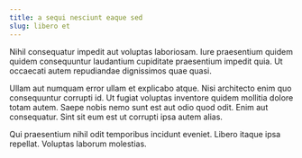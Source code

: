 ```yaml
---
title: a sequi nesciunt eaque sed
slug: libero et
---
```


Nihil consequatur impedit aut voluptas laboriosam. Iure praesentium quidem quidem consequuntur laudantium cupiditate praesentium impedit quia. Ut occaecati autem repudiandae dignissimos quae quasi.

Ullam aut numquam error ullam et explicabo atque. Nisi architecto enim quo consequuntur corrupti id. Ut fugiat voluptas inventore quidem mollitia dolore totam autem. Saepe nobis nemo sunt est aut odio quod odit. Enim aut consequatur. Sint sit eum est ut corrupti ipsa autem alias.

Qui praesentium nihil odit temporibus incidunt eveniet. Libero itaque ipsa repellat. Voluptas laborum molestias.
